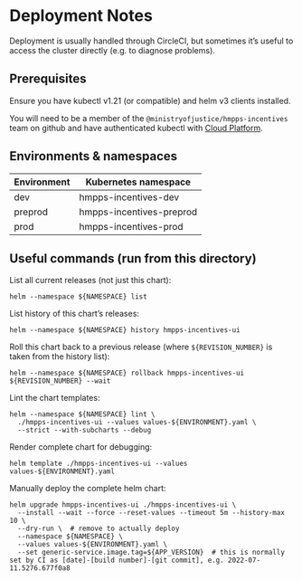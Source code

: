 # Deployment Notes

Deployment is usually handled through CircleCI, but sometimes it’s useful to access the cluster directly
(e.g. to diagnose problems).

## Prerequisites

Ensure you have kubectl v1.21 (or compatible) and helm v3 clients installed.

You will need to be a member of the `@ministryofjustice/hmpps-incentives` team on github and
have authenticated kubectl with [Cloud Platform](https://user-guide.cloud-platform.service.justice.gov.uk/).

## Environments & namespaces

| Environment | Kubernetes namespace     |
|-------------|--------------------------|
| dev         | hmpps-incentives-dev     |
| preprod     | hmpps-incentives-preprod |
| prod        | hmpps-incentives-prod    |


## Useful commands (run from this directory)

List all current releases (not just this chart):

```shell
helm --namespace ${NAMESPACE} list
```

List history of this chart’s releases:

```shell
helm --namespace ${NAMESPACE} history hmpps-incentives-ui
```

Roll this chart back to a previous release (where `${REVISION_NUMBER}` is taken from the history list):

```shell
helm --namespace ${NAMESPACE} rollback hmpps-incentives-ui ${REVISION_NUMBER} --wait
```

Lint the chart templates:

```shell
helm --namespace ${NAMESPACE} lint \
  ./hmpps-incentives-ui --values values-${ENVIRONMENT}.yaml \
  --strict --with-subcharts --debug
```

Render complete chart for debugging:

```shell
helm template ./hmpps-incentives-ui --values values-${ENVIRONMENT}.yaml
```

Manually deploy the complete helm chart:

```shell
helm upgrade hmpps-incentives-ui ./hmpps-incentives-ui \
  --install --wait --force --reset-values --timeout 5m --history-max 10 \
  --dry-run \  # remove to actually deploy
  --namespace ${NAMESPACE} \
  --values values-${ENVIRONMENT}.yaml \
  --set generic-service.image.tag=${APP_VERSION}  # this is normally set by CI as [date]-[build number]-[git commit], e.g. 2022-07-11.5276.677f0a8
```
